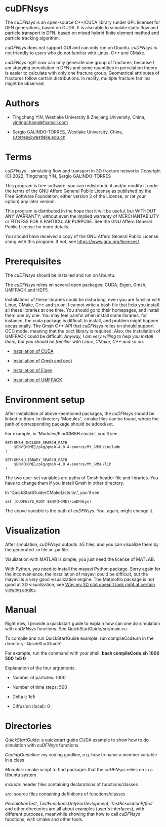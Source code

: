 # cuDFNsys

The _cuDFNsys_ is an open-source C++/CUDA library (under GPL license) for DFN generations, based on CUDA. It is also able to simulate static flow and particle transport in DFN, based on mixed hybrid finite element method and particle tracking algorithm.

_cuDFNsys_ does not support GUI and can only run on Ubuntu. _cuDFNsys_ is not friendly to users who do not familiar with Linux, C++ and CMake.

_cuDFNsys_ right now can only generate one group of fractures, because I am studying percolation in DFNs and some quantities in percolation theory is easier to calculate with only one fracture group. Geometrical attributes of fractures follow certain distributions. In reality, multiple fracture famlies might be observed.

# Authors

* Tingchang YIN, Westlake University & Zhejiang University, China, yintingchang@foxmail.com

* Sergio GALINDO-TORRES, Westlake University, China, s.torres@westlake.edu.cn

# Terms

_cuDFNsys_ - simulating flow and transport in 3D fracture networks
Copyright (C) 2022, Tingchang YIN, Sergio GALINDO-TORRES 

This program is free software: you can redistribute it and/or modify
it under the terms of the GNU Affero General Public License as
published by the Free Software Foundation, either version 3 of the
License, or (at your option) any later version.

This program is distributed in the hope that it will be useful,
but WITHOUT ANY WARRANTY; without even the implied warranty of
MERCHANTABILITY or FITNESS FOR A PARTICULAR PURPOSE.  See the
GNU Affero General Public License for more details.

You should have received a copy of the GNU Affero General Public License
along with this program.  If not, see <https://www.gnu.org/licenses/>.

# Prerequisites
The _cuDFNsys_ should be installed and run on Ubuntu.

The _cuDFNsys_ relies on several open packages: CUDA, Eigen, Gmsh, UMFPACK and HDF5.

Installations of these libraries could be disturbing, even you are familiar with Linux, CMake, C++ and so on. I cannot write a bash file that help you install all these libraries at one time. You should go to their homepages, and install them one by one. You may feel painful when install some libraries, for instance, the cuda package is difficult to install, and problem might happen occasionally. The Gmsh C++ API that _cuDFNsys_ relies on should support OCC mode, meaning that the occt library is required. Also, the installation of UMFPACK could be difficult. _Anyway, I am very willing to help you install them, but you should be familiar with Linux, CMake, C++ and so on_.

* [Installation of CUDA](https://docs.nvidia.com/cuda/cuda-installation-guide-linux/index.html)

* [Installation of Gmsh and occt](https://gitlab.onelab.info/gmsh/gmsh/-/wikis/Gmsh-compilation)

* [Installation of Eigen](http://eigen.tuxfamily.org/index.php?title=Main_Page#Download)

* [Installation of UMFPACK](https://github.com/DrTimothyAldenDavis/SuiteSparse)

# Environment setup
After installation of above-mentioned packages, the _cuDFNsys_ should be linked to them. In directory 'Modules', .cmake files can be found, where the path of corresponding package should be added/set.

For example, in 'Modules/FindGMSH.cmake', you'll see

    SET(GMSH_INCLUDE_SEARCH_PATH
        $ENV{HOME}/pkg/gmsh-4.8.4-source/MY_GMSH/include
    )
    
    SET(GMSH_LIBRARY_SEARCH_PATH
        $ENV{HOME}/pkg/gmsh-4.8.4-source/MY_GMSH/lib
    )

The two user-set variables are paths of Gmsh header file and libraries. You have to change them if you install Gmsh in other directory.

In 'QuickStartGuide/CMakeLists.txt', you'll see

    set (CUDFNSYS_ROOT $ENV{HOME}/cuDFNsys)

The above variable is the path of _cuDFNsys_. You, again, might change it.

# Visualization

After simulation, _cuDFNsys_ outputs .h5 files, and you can visualize them by the generated .m file or .py file. 

Visulization with MATLAB is simple, you just need the license of MATLAB. 

With Python, you need to install the mayavi Python package. Sorry again for the inconvenience, the installation of mayavi could be difficult, but the mayavi is a very good visualization engine. The Matplotlib package is not good at 3D visualization, see [Why my 3D plot doesn’t look right at certain viewing angles](https://matplotlib.org/2.2.2/mpl_toolkits/mplot3d/faq.html).

# Manual
Right now, I provide a quickstart guide to explain how can one do simulation with _cuDFNsys_ functions. See QuickStartGuide/src/main.cu.

To compile and run QuickStartGuide example, run compileCode.sh in the directory-'QuickStartGuide'.

For example, run the command with your shell: **bash compileCode.sh 1000 500 1e5 0**

Explanation of the four arguments:

* Number of particles: 1000

* Number of time steps: 500

* Delta t: 1e5

* Diffusion (local): 0

# Directories

_QuickStartGuide_: a quickstart guide CUDA example to show how to do simulation with _cuDFNsys_ functions.

_CodingGuideline_: my coding guidline, e.g. how to name a member variable in a class

_Modules_: cmake script to find packages that the _cuDFNsys_ relies on in a Ubuntu system

_include_: header files containing declarations of functions/classes

_src_: source files containing definitions of functions/classes

_PercolationTest_, _TestFunctionsOnlyForDevlopment_, _TestResolutionEffect_ and other directories are all about examples (user's interfaces), with different purposes, meanwhile showing that how to call _cuDFNsys_ functions, with cmake and other tools.